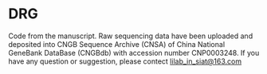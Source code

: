 # DRG
Code from the manuscript.  Raw sequencing data have been uploaded and deposited into CNGB Sequence Archive (CNSA) of China National GeneBank DataBase (CNGBdb) with accession number CNP0003248. If you have any question or suggestion, please contect lilab_in_siat@163.com
